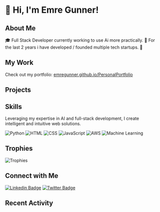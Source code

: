 # 👋 Hi, I'm Emre Gunner!

## About Me
🎓 Full Stack Developer currently working to use Ai more practically.
🚀 For the last 2 years i have developed / founded multiple tech startups.
🌱

## My Work
Check out my portfolio: [emregunner.github.io/PersonalPortfolio](https://emregunner.github.io/PersonalPortfolio)

## Projects
<!-- Showcase your top projects here with brief descriptions and links -->

## Skills
Leveraging my expertise in AI and full-stack development, I create intelligent and intuitive web solutions.

![Python](https://img.shields.io/badge/-Python-black?style=flat-square&logo=python)
![HTML](https://img.shields.io/badge/-HTML-black?style=flat-square&logo=html5)
![CSS](https://img.shields.io/badge/-CSS-black?style=flat-square&logo=css3)
![JavaScript](https://img.shields.io/badge/-JavaScript-black?style=flat-square&logo=javascript)
![AWS](https://img.shields.io/badge/-AWS-black?style=flat-square&logo=amazonaws)
![Machine Learning](https://img.shields.io/badge/-Machine_Learning-black?style=flat-square&logo=tensorflow)

<!-- Add more as per your skills -->


## Trophies
![Trophies](https://github-profile-trophy.vercel.app/?username=emreGunner)

## Connect with Me
<!-- Update with your social media links -->
[![Linkedin Badge](https://img.shields.io/badge/-LinkedIn-blue?style=flat&logo=Linkedin&logoColor=white&link=https://www.linkedin.com/in/emregunner/)](https://www.linkedin.com/in/emregunner/)
[![Twitter Badge](https://img.shields.io/badge/-Twitter-1ca0f1?style=flat&logo=Twitter&logoColor=white&link=https://twitter.com/emregunner)](https://twitter.com/emregunner)
<!-- Add more social links -->

## Recent Activity
<!--START_SECTION:activity-->
<!--END_SECTION:activity-->

<!-- This section can be updated automatically using GitHub Actions -->

